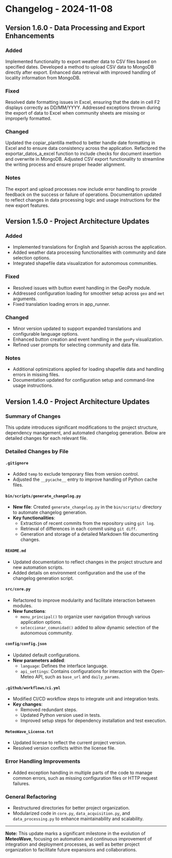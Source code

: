 # Changelog - 2024-11-08

## Version 1.6.0 - Data Processing and Export Enhancements

### Added
Implemented functionality to export weather data to CSV files based on specified dates.
Developed a method to upload CSV data to MongoDB directly after export.
Enhanced data retrieval with improved handling of locality information from MongoDB.

### Fixed
Resolved date formatting issues in Excel, ensuring that the date in cell F2 displays correctly as DD/MM/YYYY.
Addressed exceptions thrown during the export of data to Excel when community sheets are missing or improperly formatted.

### Changed
Updated the copiar_plantilla method to better handle date formatting in Excel and to ensure data consistency across the application.
Refactored the exportar_datos_a_excel function to include checks for document insertion and overwrite in MongoDB.
Adjusted CSV export functionality to streamline the writing process and ensure proper header alignment.

### Notes
The export and upload processes now include error handling to provide feedback on the success or failure of operations.
Documentation updated to reflect changes in data processing logic and usage instructions for the new export features.


## Version 1.5.0 - Project Architecture Updates

### Added
- Implemented translations for English and Spanish across the application.
- Added weather data processing functionalities with community and date selection options.
- Integrated shapefile data visualization for autonomous communities.

### Fixed
- Resolved issues with button event handling in the GeoPy module.
- Addressed configuration loading for smoother setup across `geo` and `met` arguments.
- Fixed translation loading errors in app_runner.

### Changed
- Minor version updated to support expanded translations and configurable language options.
- Enhanced button creation and event handling in the `geoPy` visualization.
- Refined user prompts for selecting community and data file.

### Notes
- Additional optimizations applied for loading shapefile data and handling errors in missing files.
- Documentation updated for configuration setup and command-line usage instructions.


## Version 1.4.0 - Project Architecture Updates

### Summary of Changes

This update introduces significant modifications to the project structure, dependency management, and automated changelog generation. Below are detailed changes for each relevant file.

### Detailed Changes by File

#### `.gitignore`
- Added `temp` to exclude temporary files from version control.
- Adjusted the `__pycache__` entry to improve handling of Python cache files.

#### `bin/scripts/generate_changelog.py`
- **New file**: Created `generate_changelog.py` in the `bin/scripts/` directory to automate changelog generation.
- **Key functionalities**:
  - Extraction of recent commits from the repository using `git log`.
  - Retrieval of differences in each commit using `git diff`.
  - Generation and storage of a detailed Markdown file documenting changes.

#### `README.md`
- Updated documentation to reflect changes in the project structure and new automation scripts.
- Added details on environment configuration and the use of the changelog generation script.

#### `src/core.py`
- Refactored to improve modularity and facilitate interaction between modules.
- **New functions**:
  - `menu_principal()` to organize user navigation through various application options.
  - `seleccionar_comunidad()` added to allow dynamic selection of the autonomous community.

#### `config/config.json`
- Updated default configurations.
- **New parameters added**:
  - `language`: Defines the interface language.
  - `api_settings`: Contains configurations for interaction with the Open-Meteo API, such as `base_url` and `daily_params`.

#### `.github/workflows/ci.yml`
- Modified CI/CD workflow steps to integrate unit and integration tests.
- **Key changes**:
  - Removed redundant steps.
  - Updated Python version used in tests.
  - Improved setup steps for dependency installation and test execution.

#### `MeteoWave_License.txt`
- Updated license to reflect the current project version.
- Resolved version conflicts within the license file.

### Error Handling Improvements
- Added exception handling in multiple parts of the code to manage common errors, such as missing configuration files or HTTP request failures.

### General Refactoring
- Restructured directories for better project organization.
- Modularized code in `core.py`, `data_acquisition.py`, and `data_processing.py` to enhance maintainability and scalability.

---

**Note:** This update marks a significant milestone in the evolution of **MeteoWave**, focusing on automation and continuous improvement of integration and deployment processes, as well as better project organization to facilitate future expansions and collaborations.